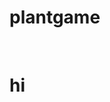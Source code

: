 # plantgame
<html>
<head>
  <style>
    canvas {
      background-color: blue;
    }
  </style>
</head>
<body onload="startGame()">
  <script>
  var myGamePiece;

  function startGame() {  
    myGameArea.start();  
    myGamePiece = new component(30, 30, "red", 10, 120);
  }

  var myGameArea = { 
      canvas: document.creatElement("canvas");  
      start: function() {    
        this.canvas.width = 480;    
        this.canvas.height = 270;    
        this.context = this.canvas.getContext("2d");    
        document.body.insertBefore(this.canvas, document.body.childNodes[0]);  
    }
  }

  </script>
  <br>
  <h1>
  hi
  </h1>
</body>
</html>
